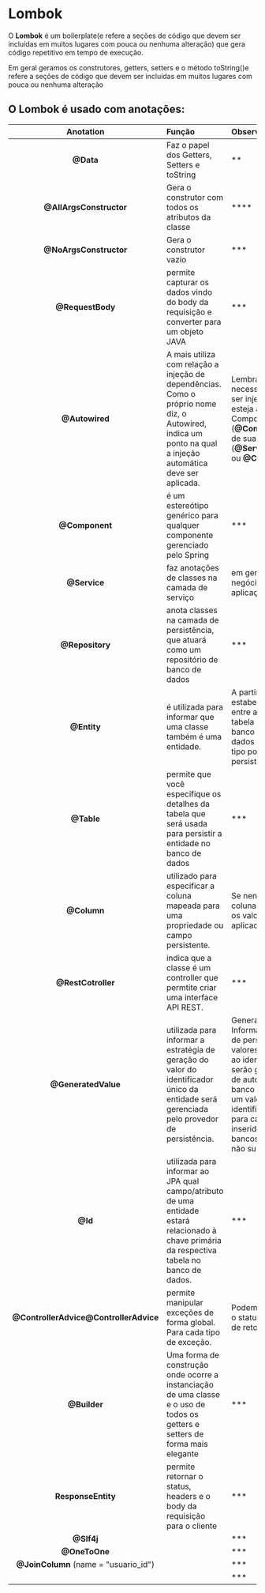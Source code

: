 # Lombok
O **Lombok** é um boilerplate(e refere a seções de código que devem ser incluídas em muitos lugares com pouca ou nenhuma alteração) que gera código repetitivo em tempo de execução.

Em geral geramos os construtores, getters, setters e o método toString()e refere a seções de código que devem ser incluídas em muitos lugares com pouca ou nenhuma alteração

## O Lombok é usado com anotações:


|Anotation|Função|Observação|
| :--: |:-- |:-- |
| **@Data** | Faz o papel dos Getters, Setters e toString | **|
| **@AllArgsConstructor** | Gera o construtor com todos os atributos da classe |   **** |
| **@NoArgsConstructor** | Gera o construtor vazio |  ***  |
| **@RequestBody** | permite capturar os dados vindo do body da requisição e converter para um objeto JAVA |  ***  |
|**@Autowired** | A mais utiliza com relação a injeção de dependências. Como o próprio nome diz, o Autowired, indica um ponto na qual a injeção automática deve ser aplicada. |  Lembrando que é necessário que a classe a ser injetada pelo Spring esteja anotado com Component (**@Component**) ou uma de suas especialidades (**@Service**, **@Repository** ou **@Controller**).|
|**@Component** |é um estereótipo genérico para qualquer componente gerenciado pelo Spring  |  ***  |
| **@Service**| faz anotações de classes na camada de serviço |  em geral ficam regras de negócio da nossa aplicação  |
| **@Repository** | anota classes na camada de persistência, que atuará como um repositório de banco de dados |  ***  |
| **@Entity** |  é utilizada para informar que uma classe também é uma entidade. |  A partir disso, a JPA estabelecerá a ligação entre a entidade e uma tabela de mesmo nome no banco de dados, onde os dados de objetos desse tipo poderão ser persistidos.  |
| **@Table** | permite que você especifique os detalhes da tabela que será usada para persistir a entidade no banco de dados |  ***  |
|**@Column** | utilizado para especificar a coluna mapeada para uma propriedade ou campo persistente. |  Se nenhuma anotação de coluna for especificada, os valores padrão serão aplicados.|
| **@RestCotroller** | indica que a classe é um controller que permtite criar uma interface API REST. |  ***  |
| **@GeneratedValue**| utilizada para informar a estratégia de geração do valor do identificador único da entidade será gerenciada pelo provedor de persistência. |  GenerationType.IDENTITY: Informamos ao provedor de persistência que os valores a serem atribuídos ao identificador único serão gerados pela coluna de auto incremento do banco de dados. Assim, um valor para o identificador é gerado para cada registro inserido no banco. Alguns bancos de dados podem não suportar essa opção.  |
| **@Id** |utilizada para informar ao JPA qual campo/atributo de uma entidade estará relacionado à chave primária da respectiva tabela no banco de dados.  |  ***  |
| **@ControllerAdvice@ControllerAdvice** | permite manipular exceções de forma global. Para cada tipo de exceção.  |  Podemos manipular desde o status até a mensagem de retorno.  |
| **@Builder** | Uma forma de construção onde ocorre a instanciação de uma classe e o uso de todos os getters e setters de forma mais elegante |  ***  |
| **ResponseEntity** |  permite retornar o status, headers e o body da requisição para o cliente|  ***  |
|**@Slf4j**  |  |  ***  |
| **@OneToOne** |  |  ***  |
| **@JoinColumn** (name = "usuario_id") |  |  ***  |
|  |  |  ***  |


	